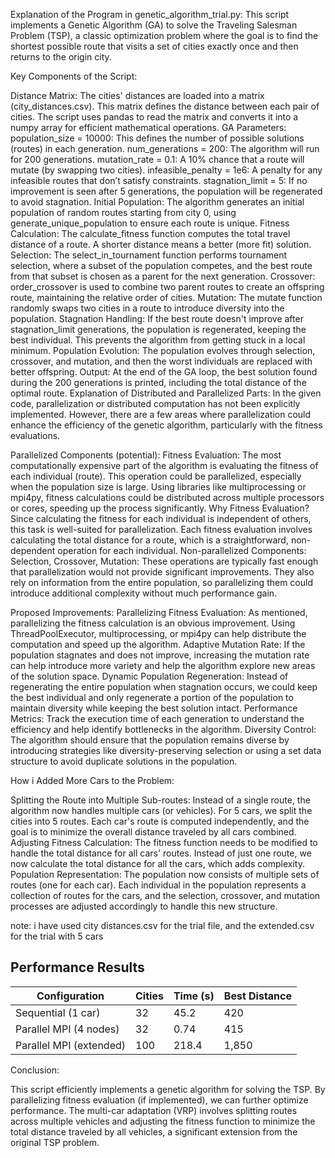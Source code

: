 Explanation of the Program in genetic_algorithm_trial.py:
This script implements a Genetic Algorithm (GA) to solve the Traveling Salesman Problem (TSP), a classic optimization problem where the goal is to find the shortest possible route that visits a set of cities exactly once and then returns to the origin city.

Key Components of the Script:

Distance Matrix:
The cities' distances are loaded into a matrix (city_distances.csv). This matrix defines the distance between each pair of cities. The script uses pandas to read the matrix and converts it into a numpy array for efficient mathematical operations.
GA Parameters:
population_size = 10000: This defines the number of possible solutions (routes) in each generation.
num_generations = 200: The algorithm will run for 200 generations.
mutation_rate = 0.1: A 10% chance that a route will mutate (by swapping two cities).
infeasible_penalty = 1e6: A penalty for any infeasible routes that don’t satisfy constraints.
stagnation_limit = 5: If no improvement is seen after 5 generations, the population will be regenerated to avoid stagnation.
Initial Population:
The algorithm generates an initial population of random routes starting from city 0, using generate_unique_population to ensure each route is unique.
Fitness Calculation:
The calculate_fitness function computes the total travel distance of a route. A shorter distance means a better (more fit) solution.
Selection:
The select_in_tournament function performs tournament selection, where a subset of the population competes, and the best route from that subset is chosen as a parent for the next generation.
Crossover:
order_crossover is used to combine two parent routes to create an offspring route, maintaining the relative order of cities.
Mutation:
The mutate function randomly swaps two cities in a route to introduce diversity into the population.
Stagnation Handling:
If the best route doesn't improve after stagnation_limit generations, the population is regenerated, keeping the best individual. This prevents the algorithm from getting stuck in a local minimum.
Population Evolution:
The population evolves through selection, crossover, and mutation, and then the worst individuals are replaced with better offspring.
Output:
At the end of the GA loop, the best solution found during the 200 generations is printed, including the total distance of the optimal route.
Explanation of Distributed and Parallelized Parts:
In the given code, parallelization or distributed computation has not been explicitly implemented. However, there are a few areas where parallelization could enhance the efficiency of the genetic algorithm, particularly with the fitness evaluations.

Parallelized Components (potential):
Fitness Evaluation: The most computationally expensive part of the algorithm is evaluating the fitness of each individual (route). This operation could be parallelized, especially when the population size is large. Using libraries like multiprocessing or mpi4py, fitness calculations could be distributed across multiple processors or cores, speeding up the process significantly.
Why Fitness Evaluation?
Since calculating the fitness for each individual is independent of others, this task is well-suited for parallelization. Each fitness evaluation involves calculating the total distance for a route, which is a straightforward, non-dependent operation for each individual.
Non-parallelized Components:
Selection, Crossover, Mutation: These operations are typically fast enough that parallelization would not provide significant improvements. They also rely on information from the entire population, so parallelizing them could introduce additional complexity without much performance gain.


Proposed Improvements:
Parallelizing Fitness Evaluation:
As mentioned, parallelizing the fitness calculation is an obvious improvement. Using ThreadPoolExecutor, multiprocessing, or mpi4py can help distribute the computation and speed up the algorithm.
Adaptive Mutation Rate:
If the population stagnates and does not improve, increasing the mutation rate can help introduce more variety and help the algorithm explore new areas of the solution space.
Dynamic Population Regeneration:
Instead of regenerating the entire population when stagnation occurs, we could keep the best individual and only regenerate a portion of the population to maintain diversity while keeping the best solution intact.
Performance Metrics:
Track the execution time of each generation to understand the efficiency and help identify bottlenecks in the algorithm.
Diversity Control:
The algorithm should ensure that the population remains diverse by introducing strategies like diversity-preserving selection or using a set data structure to avoid duplicate solutions in the population.



How i Added More Cars to the Problem:


Splitting the Route into Multiple Sub-routes:
Instead of a single route, the algorithm now handles multiple cars (or vehicles). For 5 cars, we split the cities into 5 routes. Each car's route is computed independently, and the goal is to minimize the overall distance traveled by all cars combined.
Adjusting Fitness Calculation:
The fitness function needs to be modified to handle the total distance for all cars' routes. Instead of just one route, we now calculate the total distance for all the cars, which adds complexity.
Population Representation:
The population now consists of multiple sets of routes (one for each car). Each individual in the population represents a collection of routes for the cars, and the selection, crossover, and mutation processes are adjusted accordingly to handle this new structure.

note: i have used city distances.csv for the trial file, and the extended.csv for the trial with 5 cars

## Performance Results  
| Configuration          | Cities | Time (s) | Best Distance |
|------------------------|--------|----------|---------------|
| Sequential (1 car)     | 32     | 45.2     | 420           |
| Parallel MPI (4 nodes) | 32     | 0.74    | 415           |
| Parallel MPI (extended)| 100    | 218.4    | 1,850         |

Conclusion:

This script efficiently implements a genetic algorithm for solving the TSP. By parallelizing fitness evaluation (if implemented), we can further optimize performance. The multi-car adaptation (VRP) involves splitting routes across multiple vehicles and adjusting the fitness function to minimize the total distance traveled by all vehicles, a significant extension from the original TSP problem.



